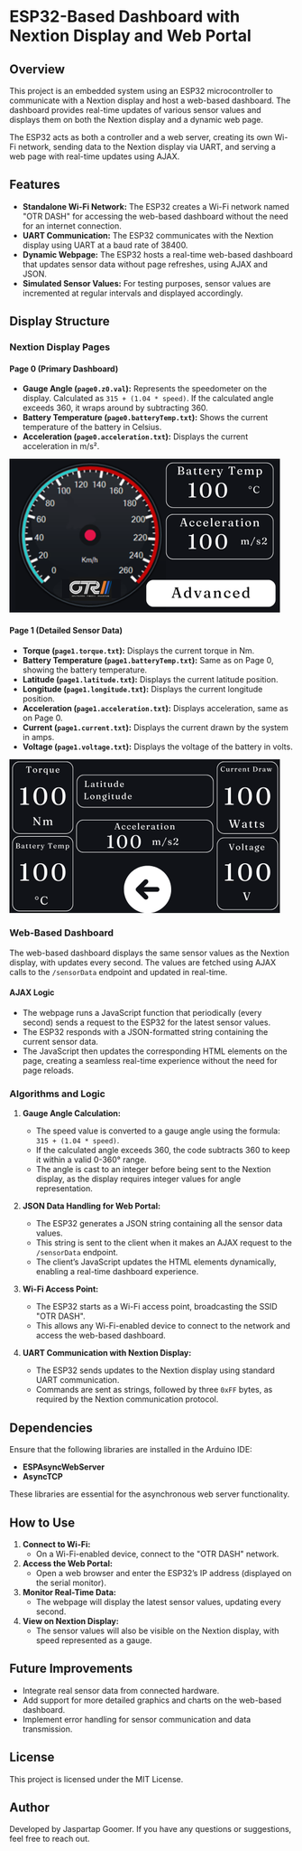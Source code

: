 # ESP32-Based Dashboard with Nextion Display and Web Portal

## Overview
This project is an embedded system using an ESP32 microcontroller to communicate with a Nextion display and host a web-based dashboard. The dashboard provides real-time updates of various sensor values and displays them on both the Nextion display and a dynamic web page. 

The ESP32 acts as both a controller and a web server, creating its own Wi-Fi network, sending data to the Nextion display via UART, and serving a web page with real-time updates using AJAX.

## Features
- **Standalone Wi-Fi Network:** The ESP32 creates a Wi-Fi network named "OTR DASH" for accessing the web-based dashboard without the need for an internet connection.
- **UART Communication:** The ESP32 communicates with the Nextion display using UART at a baud rate of 38400.
- **Dynamic Webpage:** The ESP32 hosts a real-time web-based dashboard that updates sensor data without page refreshes, using AJAX and JSON.
- **Simulated Sensor Values:** For testing purposes, sensor values are incremented at regular intervals and displayed accordingly.

## Display Structure

### Nextion Display Pages
#### Page 0 (Primary Dashboard)
- **Gauge Angle (`page0.z0.val`):** Represents the speedometer on the display. Calculated as `315 + (1.04 * speed)`. If the calculated angle exceeds 360, it wraps around by subtracting 360.
- **Battery Temperature (`page0.batteryTemp.txt`):** Shows the current temperature of the battery in Celsius.
- **Acceleration (`page0.acceleration.txt`):** Displays the current acceleration in m/s².

![Page 0](page1.png)

#### Page 1 (Detailed Sensor Data)
- **Torque (`page1.torque.txt`):** Displays the current torque in Nm.
- **Battery Temperature (`page1.batteryTemp.txt`):** Same as on Page 0, showing the battery temperature.
- **Latitude (`page1.latitude.txt`):** Displays the current latitude position.
- **Longitude (`page1.longitude.txt`):** Displays the current longitude position.
- **Acceleration (`page1.acceleration.txt`):** Displays acceleration, same as on Page 0.
- **Current (`page1.current.txt`):** Displays the current drawn by the system in amps.
- **Voltage (`page1.voltage.txt`):** Displays the voltage of the battery in volts.

![Page 1](page2.png)

### Web-Based Dashboard
The web-based dashboard displays the same sensor values as the Nextion display, with updates every second. The values are fetched using AJAX calls to the `/sensorData` endpoint and updated in real-time.

#### AJAX Logic
- The webpage runs a JavaScript function that periodically (every second) sends a request to the ESP32 for the latest sensor values.
- The ESP32 responds with a JSON-formatted string containing the current sensor data.
- The JavaScript then updates the corresponding HTML elements on the page, creating a seamless real-time experience without the need for page reloads.

### Algorithms and Logic
1. **Gauge Angle Calculation:**
   - The speed value is converted to a gauge angle using the formula: `315 + (1.04 * speed)`.
   - If the calculated angle exceeds 360, the code subtracts 360 to keep it within a valid 0-360° range.
   - The angle is cast to an integer before being sent to the Nextion display, as the display requires integer values for angle representation.

2. **JSON Data Handling for Web Portal:**
   - The ESP32 generates a JSON string containing all the sensor data values.
   - This string is sent to the client when it makes an AJAX request to the `/sensorData` endpoint.
   - The client’s JavaScript updates the HTML elements dynamically, enabling a real-time dashboard experience.

3. **Wi-Fi Access Point:**
   - The ESP32 starts as a Wi-Fi access point, broadcasting the SSID "OTR DASH".
   - This allows any Wi-Fi-enabled device to connect to the network and access the web-based dashboard.

4. **UART Communication with Nextion Display:**
   - The ESP32 sends updates to the Nextion display using standard UART communication.
   - Commands are sent as strings, followed by three `0xFF` bytes, as required by the Nextion communication protocol.

## Dependencies
Ensure that the following libraries are installed in the Arduino IDE:
- **ESPAsyncWebServer**
- **AsyncTCP**

These libraries are essential for the asynchronous web server functionality.

## How to Use
1. **Connect to Wi-Fi:**
   - On a Wi-Fi-enabled device, connect to the "OTR DASH" network.
2. **Access the Web Portal:**
   - Open a web browser and enter the ESP32’s IP address (displayed on the serial monitor).
3. **Monitor Real-Time Data:**
   - The webpage will display the latest sensor values, updating every second.
4. **View on Nextion Display:**
   - The sensor values will also be visible on the Nextion display, with speed represented as a gauge.

## Future Improvements
- Integrate real sensor data from connected hardware.
- Add support for more detailed graphics and charts on the web-based dashboard.
- Implement error handling for sensor communication and data transmission.

## License
This project is licensed under the MIT License.

## Author
Developed by Jaspartap Goomer. If you have any questions or suggestions, feel free to reach out.

